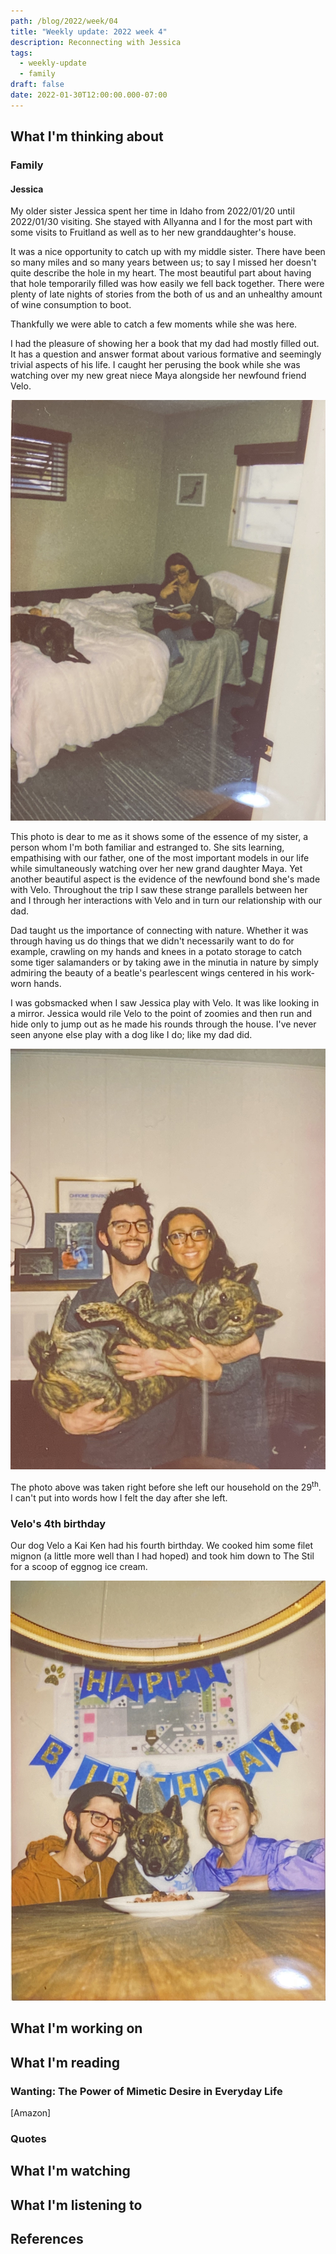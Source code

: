 ```yaml
---
path: /blog/2022/week/04
title: "Weekly update: 2022 week 4"
description: Reconnecting with Jessica
tags:
  - weekly-update
  - family
draft: false
date: 2022-01-30T12:00:00.000-07:00
---
```

## What I'm thinking about

### Family

#### Jessica

My older sister Jessica spent her time in Idaho from 2022/01/20 until 2022/01/30 visiting. She stayed with Allyanna and I for the most part with some visits to Fruitland as well as to her new granddaughter's house.

It was a nice opportunity to catch up with my middle sister. There have been so many miles and so many years between us; to say I missed her doesn't quite describe  the hole in my heart. The most beautiful part about having that hole temporarily filled was how easily we fell back together. There were plenty of late nights of stories from the both of us and an unhealthy amount of wine consumption to boot.

Thankfully we were able to catch a few moments while she was here.

I had the pleasure of showing her a book that my dad had mostly filled out. It has a question and answer format about various formative and seemingly trivial aspects of his life. I caught her perusing the book while she was watching over my new great niece Maya alongside her newfound friend Velo.

![Jessica reading a book about dad while Maya sleeps with Velo guarding](img_0444.jpeg "Jessica reading a book about dad while Maya sleeps with Velo guarding")

This photo is dear to me as it shows some of the essence of my sister, a person whom I'm both familiar and estranged to. She sits learning, empathising with our father, one of the most important models in our life while simultaneously watching over her new grand daughter Maya. Yet another beautiful aspect is the evidence of the newfound bond she's made with Velo. Throughout the trip I saw these strange parallels between her and I through her interactions with Velo and in turn our relationship with our dad.

Dad taught us the importance of connecting with nature. Whether it was through having us do things that we didn't necessarily want to do for example, crawling on my hands and knees in a potato storage to catch some tiger salamanders or by taking awe in the minutia in nature by simply admiring the beauty of a beatle's pearlescent wings centered in his work-worn hands.

I was gobsmacked when I saw Jessica play with Velo. It was like looking in a mirror. Jessica would rile Velo to the point of zoomies and then run and hide only to jump out as he made his rounds through the house. I've never seen anyone else play with a dog like I do; like my dad did.

![Blake holding Velo with Jessica standing by his side](img_0442.jpeg "Blake holding Velo with Jessica standing by his side")

The photo above was taken right before she left our household on the 29<sup>th</sup>. I can't put into words how I felt the day after she left.

### Velo's 4th birthday

Our dog Velo a Kai Ken had his fourth birthday. We cooked him some filet mignon (a little more well than I had hoped) and took him down to The Stil for a scoop of eggnog ice cream.

![Velo's 4th birthday celebration](img_0443.jpeg "Velo's 4th birthday celebration")

## What I'm working on

## What I'm reading

### Wanting: The Power of Mimetic Desire in Everyday Life

\[Amazon]

### Quotes

## What I'm watching

## What I'm listening to

## References